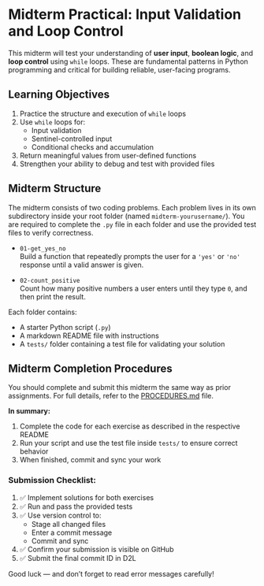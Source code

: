 # Midterm Practical: Input Validation and Loop Control

This midterm will test your understanding of **user input**, **boolean logic**, and **loop control** using `while` loops. These are fundamental patterns in Python programming and critical for building reliable, user-facing programs.

## Learning Objectives

1. Practice the structure and execution of `while` loops
2. Use `while` loops for:
   - Input validation
   - Sentinel-controlled input
   - Conditional checks and accumulation
3. Return meaningful values from user-defined functions
4. Strengthen your ability to debug and test with provided files

## Midterm Structure

The midterm consists of two coding problems. Each problem lives in its own subdirectory inside your root folder (named `midterm-yourusername/`). You are required to complete the `.py` file in each folder and use the provided test files to verify correctness.

- `01-get_yes_no`  
  Build a function that repeatedly prompts the user for a `'yes'` or `'no'` response until a valid answer is given.

- `02-count_positive`  
  Count how many positive numbers a user enters until they type `0`, and then print the result.

Each folder contains:

- A starter Python script (`.py`)
- A markdown README file with instructions
- A `tests/` folder containing a test file for validating your solution

## Midterm Completion Procedures

You should complete and submit this midterm the same way as prior assignments. For full details, refer to the [PROCEDURES.md](PROCEDURES.md) file.

**In summary:**

1. Complete the code for each exercise as described in the respective README
2. Run your script and use the test file inside `tests/` to ensure correct behavior
3. When finished, commit and sync your work

### Submission Checklist:

1. ✅ Implement solutions for both exercises  
2. ✅ Run and pass the provided tests  
3. ✅ Use version control to:
   - Stage all changed files
   - Enter a commit message
   - Commit and sync
4. ✅ Confirm your submission is visible on GitHub
5. ✅ Submit the final commit ID in D2L

Good luck — and don’t forget to read error messages carefully!
